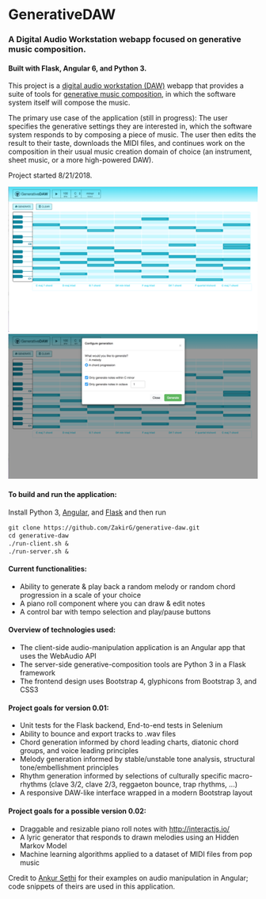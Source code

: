 # GenerativeDAW

### A Digital Audio Workstation webapp focused on generative music composition. 

#### Built with Flask, Angular 6, and Python 3. 

This project is a <a href='https://en.wikipedia.org/wiki/Digital_audio_workstation'>digital audio workstation (DAW)</a> webapp that provides a suite of tools
for <a href='https://en.wikipedia.org/wiki/Generative_music' target='_blank'>generative music composition</a>, in which the software system itself will compose the music.

The primary use case of the application (still in progress): The user specifies the generative settings they are interested in, 
which the software system responds to by composing a piece of music. The user then
edits the result to their taste, downloads the MIDI files, and continues work on the composition in their usual music creation
domain of choice (an instrument, sheet music, or a more high-powered DAW).

Project started 8/21/2018.

<img src="./screenshots/desktopScreenshot.png" alt="App Screenshot on Desktop" width="850"/> <img src="./screenshots/desktopScreenshot2.png" alt="App Screenshot on Desktop" width="850"/>

#### To build and run the application:
Install Python 3, <a href='https://angular.io/guide/quickstart'>Angular</a>, and <a href="http://flask.pocoo.org/docs/1.0/installation/" target="_blank">Flask</a> and then run
```
git clone https://github.com/ZakirG/generative-daw.git
cd generative-daw
./run-client.sh &
./run-server.sh &
```

#### Current functionalities:
- Ability to generate & play back a random melody or random chord progression in a scale of your choice
- A piano roll component where you can draw & edit notes
- A control bar with tempo selection and play/pause buttons

#### Overview of technologies used:
- The client-side audio-manipulation application is an Angular app that uses the WebAudio API
- The server-side generative-composition tools are Python 3 in a Flask framework
- The frontend design uses Bootstrap 4, glyphicons from Bootstrap 3, and CSS3

#### Project goals for version 0.01:
- Unit tests for the Flask backend, End-to-end tests in Selenium
- Ability to bounce and export tracks to .wav files
- Chord generation informed by chord leading charts, diatonic chord groups, and voice leading principles
- Melody generation informed by stable/unstable tone analysis, structural tone/embellishment principles
- Rhythm generation informed by selections of culturally specific macro-rhythms (clave 3/2, clave 2/3, reggaeton bounce, trap rhythms, ...)
- A responsive DAW-like interface wrapped in a modern Bootstrap layout

#### Project goals for a possible version 0.02:
- Draggable and resizable piano roll notes with http://interactjs.io/
- A lyric generator that responds to drawn melodies using an Hidden Markov Model
- Machine learning algorithms applied to a dataset of MIDI files from pop music


Credit to <a href='https://ankursethi.in/2016/01/13/build-a-sampler-with-angular-2-webaudio-and-webmidi-lesson-1-introduction-to-the-webaudio-api/'>Ankur Sethi</a>
for their examples on audio manipulation in Angular; code snippets of theirs are used in this application.
